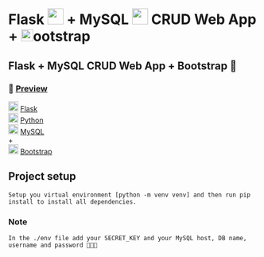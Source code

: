 # Flask <img src="https://cdn.icon-icons.com/icons2/2148/PNG/512/flask_icon_132389.png" width="32px"> + MySQL <img src="https://cdn.icon-icons.com/icons2/2415/PNG/512/mysql_original_wordmark_logo_icon_146417.png" width="32px"/> CRUD Web App \+ <img src="https://cdn.icon-icons.com/icons2/2415/PNG/512/bootstrap_plain_logo_icon_146619.png" width="24px"/>ootstrap

## Flask + MySQL CRUD Web App + Bootstrap 🙌 <br>

### 🎥 [Preview](https://www.youtube.com/watch?v=2hj-CZQOdH4)

<img src="https://cdn.icon-icons.com/icons2/2148/PNG/512/flask_icon_132389.png" width="20px"/> [Flask](https://flask.palletsprojects.com/en/2.0.x/)<br>
<img src="https://cdn.icon-icons.com/icons2/112/PNG/512/python_18894.png" width="20px"/> [Python](https://www.python.org/) <br>
<img src="https://cdn.icon-icons.com/icons2/2415/PNG/512/mysql_original_wordmark_logo_icon_146417.png" width="20px"/> [MySQL](https://www.mysql.com/)<br>
\+ <br>
<img src="https://cdn.icon-icons.com/icons2/2415/PNG/512/bootstrap_plain_logo_icon_146619.png" width="20px"/> [Bootstrap](https://getbootstrap.com/)

## Project setup

```
Setup you virtual environment [python -m venv venv] and then run pip install to install all dependencies.
```

### Note

```
In the ./env file add your SECRET_KEY and your MySQL host, DB name, username and password 🔗🧔🔐
```

